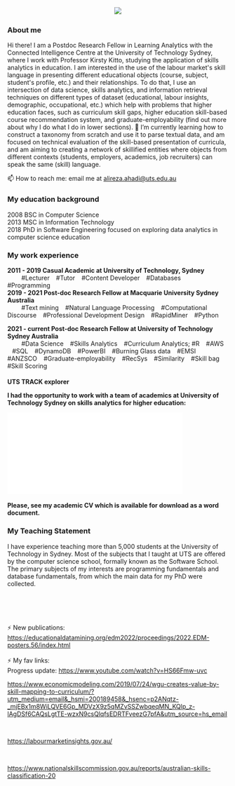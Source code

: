 <div id="header" align="center">
  <img src="https://media.giphy.com/media/M9gbBd9nbDrOTu1Mqx/giphy.gif" width="100"/>
</div>



<h3> About me </h3> 

Hi there! I am a Postdoc Research Fellow in Learning Analytics with the Connected Intelligence Centre at the University of Technology Sydney, where I work with Professor Kirsty Kitto, studying the application of skills analytics in education. I am interested in the use of the labour market's skill language in presenting different educational objects (course, subject, student's profile, etc.) and their relationships. To do that, I use an intersection of data science, skills analytics, and information retrieval techniques on different types of dataset (educational, labour insights, demographic, occupational, etc.) which help with problems that higher education faces, such as curriculum skill gaps, higher education skill-based course recommendation system, and graduate-employability (find out more about why I do what I do in lower sections).
🌱 I’m currently learning how to construct a taxonomy from scratch and use it to parse textual data, and am focused on technical evaluation of the skill-based presentation of curricula, and am aiming to creating a network of skillified entities where objects from different contexts (students, employers, academics, job recruiters) can speak the same (skill) language.
<br>

📫 How to reach me: email me at alireza.ahadi@uts.edu.au 

<h3> My education background </h3> 
 2008 BSC in Computer Science <br>
 2013 MSC in Information Technology <br>
 2018 PhD in Software Engineering focused on exploring data analytics in computer science education 

<h3> My work experience </h3>
<b> 2011 - 2019 Casual Academic at University of Technology, Sydney  </b> <br>
 &emsp;&emsp; #Lecturer &ensp; #Tutor &ensp; #Content Developer &ensp; #Databases &ensp; #Programming <br>
<b> 2019 - 2021 Post-doc Research Fellow at Macquarie University Sydney Australia  </b> <br>
 &emsp;&emsp; #Text mining &ensp; #Natural Language Processing &ensp; #Computational Discourse &ensp; #Professional Development Design &ensp; #RapidMiner &ensp; #Python  <br>
  
<b> 2021 - current Post-doc Research Fellow at University of Technology Sydney Australia </b> <br>
&emsp;&emsp; #Data Science &ensp; #Skills Analytics &ensp; #Curriculum Analytics; #R &ensp; #AWS &ensp; #SQL &ensp;      #DynamoDB &ensp;  #PowerBI &ensp; #Burning Glass data &ensp; #EMSI 
&ensp;  #ANZSCO    &ensp;  #Graduate-employability     &ensp;    #RecSys    &ensp;      #Similarity     &ensp;   #Skill bag     &ensp;   #Skill Scoring   <br>

<h4>  UTS TRACK explorer
<p> I had the opportunity to work with a team of academics at University of Technology Sydney on skills analytics for higher education: </p>
 
<img alt="" width="400" src="https://github.com/lowlighter/lowlighter/blob/master/metrics.classic.svg">

Please, see my academic CV which is available for download as a word document.

<h3> My Teaching Statement</h3> 
I have experience teaching more than 5,000 students at the University of Technology in Sydney. Most of the subjects that I taught at UTS are offered by the computer science school, formally known as the Software School. The primary subjects of my interests are programming fundamentals and database fundamentals, from which the main data for my PhD were collected.


<br><br>
<br>
<br>
⚡ New publications: <br>
https://educationaldatamining.org/edm2022/proceedings/2022.EDM-posters.56/index.html
<br>
<br>
⚡ My fav links: <br>
Progress update: https://www.youtube.com/watch?v=HS66Fmw-uvc <br>

https://www.economicmodeling.com/2019/07/24/wgu-creates-value-by-skill-mapping-to-curriculum/?utm_medium=email&_hsmi=200189458&_hsenc=p2ANqtz-_mjEBx1m8WiLQVE6Gp_MDVzX9z5qMZvSSZwbqeqMN_KQlp_z-lAgDSf6CAQsLgtTE-wzxN9csQlqfsEDRTFveezG7pfA&utm_source=hs_email

<br>

https://labourmarketinsights.gov.au/

<br>

https://www.nationalskillscommission.gov.au/reports/australian-skills-classification-20


